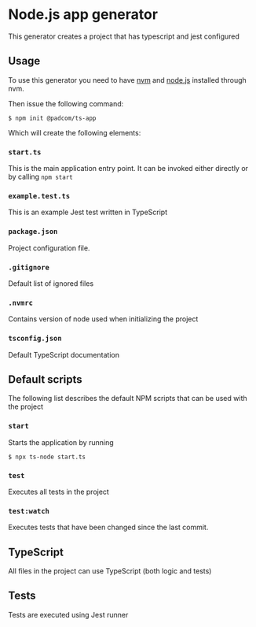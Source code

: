 # Node.js app generator

This generator creates a project that has typescript and jest configured

## Usage

To use this generator you need to have [nvm](https://github.com/nvm-sh/nvm#installing-and-updating) and [node.js](https://nodejs.org) installed through nvm.

Then issue the following command:

```
$ npm init @padcom/ts-app
```

Which will create the following elements:

### `start.ts`
This is the main application entry point. It can be invoked either directly or by calling `npm start`

### `example.test.ts`
This is an example Jest test written in TypeScript

### `package.json`
Project configuration file.

### `.gitignore`
Default list of ignored files

### `.nvmrc`
Contains version of node used when initializing the project

### `tsconfig.json`
Default TypeScript documentation

## Default scripts

The following list describes the default NPM scripts that can be used with the project

### `start`

Starts the application by running

```
$ npx ts-node start.ts
```

### `test`

Executes all tests in the project

### `test:watch`

Executes tests that have been changed since the last commit.

## TypeScript

All files in the project can use TypeScript (both logic and tests)

## Tests

Tests are executed using Jest runner
